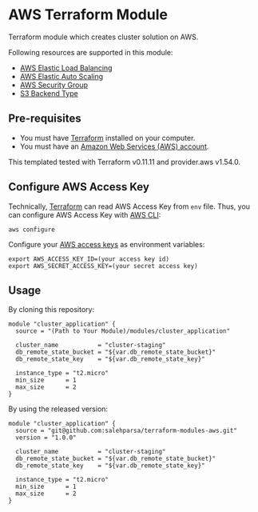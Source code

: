 # AWS Terraform Module

Terraform module which creates cluster solution on AWS.

Following resources are supported in this module:

* [AWS Elastic Load Balancing](https://aws.amazon.com/elasticloadbalancing/)
* [AWS Elastic Auto Scaling](https://aws.amazon.com/autoscaling/)
* [AWS Security Group](https://docs.aws.amazon.com/vpc/latest/userguide/VPC_SecurityGroups.html)
* [S3 Backend Type](https://www.terraform.io/docs/backends/types/s3.html)

## Pre-requisites

* You must have [Terraform](https://www.terraform.io/) installed on your computer.
* You must have an [Amazon Web Services (AWS) account](http://aws.amazon.com/).

This templated tested with Terraform v0.11.11 and provider.aws v1.54.0.

## Configure AWS Access Key

Technically, [Terraform](https://www.terraform.io) can read AWS Access Key from `env` file. Thus, you can configure AWS Access Key with [AWS CLI](https://docs.aws.amazon.com/cli/latest/reference/configure/index.html):

```
aws configure
```

Configure your [AWS access keys](http://docs.aws.amazon.com/general/latest/gr/aws-sec-cred-types.html#access-keys-and-secret-access-keys) as
environment variables:

```
export AWS_ACCESS_KEY_ID=(your access key id)
export AWS_SECRET_ACCESS_KEY=(your secret access key)
```
## Usage

By cloning this repository:

```hcl
module "cluster_application" {
  source = "(Path to Your Module)/modules/cluster_application"

  cluster_name           = "cluster-staging"
  db_remote_state_bucket = "${var.db_remote_state_bucket}"
  db_remote_state_key    = "${var.db_remote_state_key}"

  instance_type = "t2.micro"
  min_size      = 1
  max_size      = 2
}
```

By using the released version:

```hcl
module "cluster_application" {
  source = "git@github.com:salehparsa/terraform-modules-aws.git"
  version = "1.0.0"

  cluster_name           = "cluster-staging"
  db_remote_state_bucket = "${var.db_remote_state_bucket}"
  db_remote_state_key    = "${var.db_remote_state_key}"

  instance_type = "t2.micro"
  min_size      = 1
  max_size      = 2
}
```

